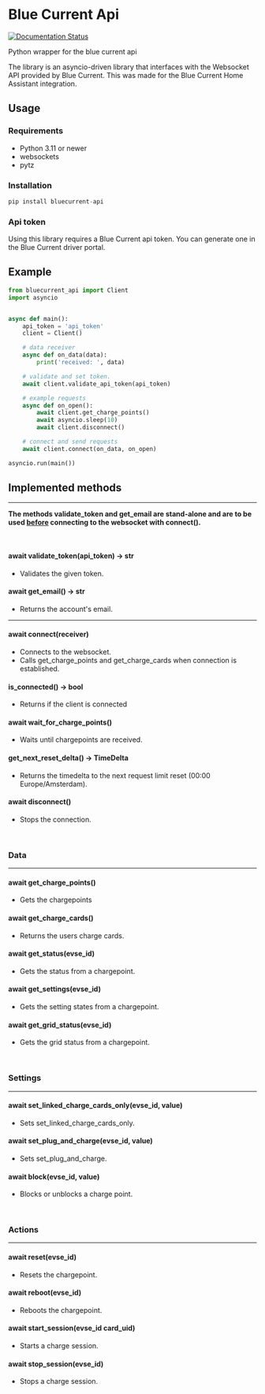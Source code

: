 # Blue Current Api

[![Documentation Status](https://readthedocs.com/projects/blue-current-homeassistantapi/badge/?version=latest&token=00ce4a850aedc0993b7075a8b2d5f8de98251adcdb4eada1f1fb3c02fee80039)](https://blue-current-homeassistantapi.readthedocs-hosted.com/en/latest/?badge=latest)

Python wrapper for the blue current api

The library is an asyncio-driven library that interfaces with the Websocket API provided by Blue Current. This was made for the Blue Current Home Assistant integration.

## Usage

### Requirements

- Python 3.11 or newer
- websockets
- pytz

### Installation

```python
pip install bluecurrent-api
```

### Api token

Using this library requires a Blue Current api token. You can generate one in the Blue Current driver portal.

## Example

```python
from bluecurrent_api import Client
import asyncio


async def main():
    api_token = 'api_token'
    client = Client()

    # data receiver
    async def on_data(data):
        print('received: ', data)

    # validate and set token.
    await client.validate_api_token(api_token)

    # example requests
    async def on_open():
        await client.get_charge_points()
        await asyncio.sleep(10)
        await client.disconnect()

    # connect and send requests
    await client.connect(on_data, on_open)

asyncio.run(main())
```

## Implemented methods

---

<b>The methods validate_token and get_email are stand-alone and are to be used <u>before</u> connecting to the websocket with connect().</b>

<br>

#### await validate_token(api_token) -> str

- Validates the given token.

#### await get_email() -> str

- Returns the account's email.

---

#### await connect(receiver)

- Connects to the websocket.
- Calls get_charge_points and get_charge_cards when connection is established.

#### is_connected() -> bool
- Returns if the client is connected

#### await wait_for_charge_points()
- Waits until chargepoints are received.


#### get_next_reset_delta() -> TimeDelta

- Returns the timedelta to the next request limit reset (00:00 Europe/Amsterdam).

#### await disconnect()

- Stops the connection.

<br>

### Data

---

#### await get_charge_points()

- Gets the chargepoints

#### await get_charge_cards()

- Returns the users charge cards.

#### await get_status(evse_id)

- Gets the status from a chargepoint.

#### await get_settings(evse_id)

- Gets the setting states from a chargepoint.

#### await get_grid_status(evse_id)

- Gets the grid status from a chargepoint.

<br>

### Settings

---

#### await set_linked_charge_cards_only(evse_id, value)

- Sets set_linked_charge_cards_only.

#### await set_plug_and_charge(evse_id, value)

- Sets set_plug_and_charge.

#### await block(evse_id, value)

- Blocks or unblocks a charge point.

<br>

### Actions

---

#### await reset(evse_id)

- Resets the chargepoint.

#### await reboot(evse_id)

- Reboots the chargepoint.

#### await start_session(evse_id card_uid)

- Starts a charge session.

#### await stop_session(evse_id)

- Stops a charge session.
